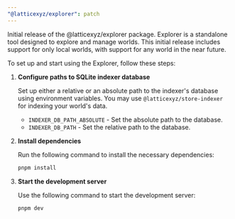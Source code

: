 ```yaml
---
"@latticexyz/explorer": patch
---
```


Initial release of the @latticexyz/explorer package. Explorer is a standalone tool designed to explore and manage worlds. This initial release includes support for only local worlds, with support for any world in the near future.

To set up and start using the Explorer, follow these steps:

1. **Configure paths to SQLite indexer database**

   Set up either a relative or an absolute path to the indexer's database using environment variables. You may use `@latticexyz/store-indexer` for indexing your world's data.

   - `INDEXER_DB_PATH_ABSOLUTE` - Set the absolute path to the database.
   - `INDEXER_DB_PATH` - Set the relative path to the database.

2. **Install dependencies**

   Run the following command to install the necessary dependencies:

   ```sh
   pnpm install
   ```

3. **Start the development server**

   Use the following command to start the development server:

   ```sh
   pnpm dev
   ```
